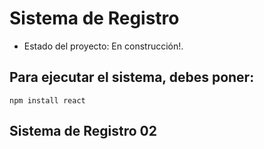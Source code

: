 <h1>Sistema de Registro</h1>

 - Estado del proyecto: En construcción!.

##  Para ejecutar el sistema, debes poner:

```npm install react```

## Sistema de Registro 02

